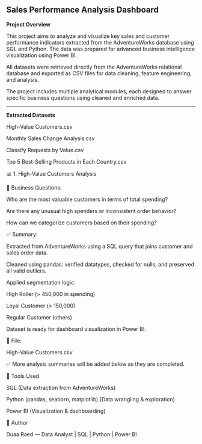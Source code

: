 **Sales Performance Analysis Dashboard**
---
**Project Overview**

This project aims to analyze and visualize key sales and customer performance indicators extracted from the AdventureWorks database using SQL and Python. The data was prepared for advanced business intelligence visualization using Power BI.

All datasets were retrieved directly from the AdventureWorks relational database and exported as CSV files for data cleaning, feature engineering, and analysis.

The project includes multiple analytical modules, each designed to answer specific business questions using cleaned and enriched data.

---
**Extracted Datasets**

High-Value Customers.csv

Monthly Sales Change Analysis.csv

Classify Requests by Value.csv

Top 5 Best-Selling Products in Each Country.csv

📊 1. High-Value Customers Analysis

🎯 Business Questions:

Who are the most valuable customers in terms of total spending?

Are there any unusual high spenders or inconsistent order behavior?

How can we categorize customers based on their spending?

✅ Summary:

Extracted from AdventureWorks using a SQL query that joins customer and sales order data.

Cleaned using pandas: verified datatypes, checked for nulls, and preserved all valid outliers.

Applied segmentation logic:

High Roller (> 450,000 in spending)

Loyal Customer (> 150,000)

Regular Customer (others)

Dataset is ready for dashboard visualization in Power BI.

📂 File:

High-Value Customers.csv

✅ More analysis summaries will be added below as they are completed.

🧠 Tools Used

SQL (Data extraction from AdventureWorks)

Python (pandas, seaborn, matplotlib) (Data wrangling & exploration)

Power BI (Visualization & dashboarding)

📝 Author

Duaa Raed — Data Analyst | SQL | Python | Power BI

